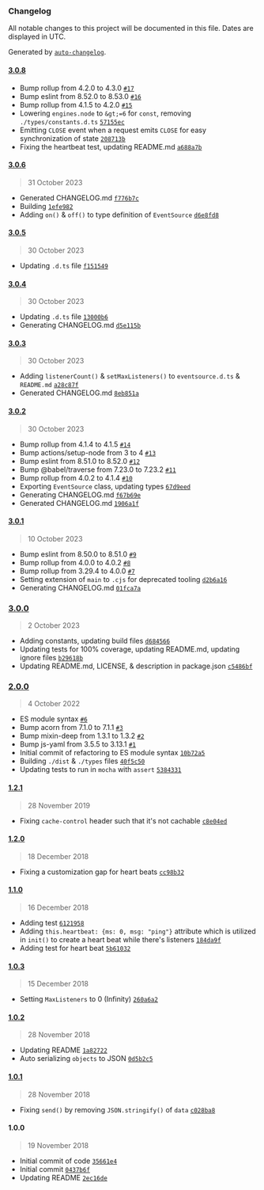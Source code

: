 ### Changelog

All notable changes to this project will be documented in this file. Dates are displayed in UTC.

Generated by [`auto-changelog`](https://github.com/CookPete/auto-changelog).

#### [3.0.8](https://github.com/avoidwork/tiny-eventsource/compare/3.0.6...3.0.8)

- Bump rollup from 4.2.0 to 4.3.0 [`#17`](https://github.com/avoidwork/tiny-eventsource/pull/17)
- Bump eslint from 8.52.0 to 8.53.0 [`#16`](https://github.com/avoidwork/tiny-eventsource/pull/16)
- Bump rollup from 4.1.5 to 4.2.0 [`#15`](https://github.com/avoidwork/tiny-eventsource/pull/15)
- Lowering `engines.node` to `&gt;=6` for `const`, removing `./types/constants.d.ts` [`57155ec`](https://github.com/avoidwork/tiny-eventsource/commit/57155ecc60706a29a7979045b352764391a6827f)
- Emitting `CLOSE` event when a request emits `CLOSE` for easy synchronization of state [`208713b`](https://github.com/avoidwork/tiny-eventsource/commit/208713bc44cb341d2a1a91e8effee10e8ee55815)
- Fixing the heartbeat test, updating README.md [`a688a7b`](https://github.com/avoidwork/tiny-eventsource/commit/a688a7b4e4a947c16ee7c1d4c6d659042ec4115f)

#### [3.0.6](https://github.com/avoidwork/tiny-eventsource/compare/3.0.5...3.0.6)

> 31 October 2023

- Generated CHANGELOG.md [`f776b7c`](https://github.com/avoidwork/tiny-eventsource/commit/f776b7cc96867a26608e349691487133e8475509)
- Building [`1efe982`](https://github.com/avoidwork/tiny-eventsource/commit/1efe9822858f8dde9097d4ec09b00d3d796378a7)
- Adding `on()` & `off()` to type definition of `EventSource` [`d6e8fd8`](https://github.com/avoidwork/tiny-eventsource/commit/d6e8fd838391308f56f2fc9631bc7e91444b58b2)

#### [3.0.5](https://github.com/avoidwork/tiny-eventsource/compare/3.0.4...3.0.5)

> 30 October 2023

- Updating `.d.ts` file [`f151549`](https://github.com/avoidwork/tiny-eventsource/commit/f151549f30aa7671a60fe6d3eb0e98c055c9d90f)

#### [3.0.4](https://github.com/avoidwork/tiny-eventsource/compare/3.0.3...3.0.4)

> 30 October 2023

- Updating `.d.ts` file [`13000b6`](https://github.com/avoidwork/tiny-eventsource/commit/13000b6c3c8fa30000b6cdd39d50e1b043ef1a6c)
- Generating CHANGELOG.md [`d5e115b`](https://github.com/avoidwork/tiny-eventsource/commit/d5e115b332269370a4c0c737f6014c61c571364d)

#### [3.0.3](https://github.com/avoidwork/tiny-eventsource/compare/3.0.2...3.0.3)

> 30 October 2023

- Adding `listenerCount()` & `setMaxListeners()` to `eventsource.d.ts` & `README.md` [`a28c87f`](https://github.com/avoidwork/tiny-eventsource/commit/a28c87fdd876be4d0eb4802c818bbb3b06770756)
- Generated CHANGELOG.md [`8eb851a`](https://github.com/avoidwork/tiny-eventsource/commit/8eb851aabb52bde2cbeeb2f4cdb2b130158e6584)

#### [3.0.2](https://github.com/avoidwork/tiny-eventsource/compare/3.0.1...3.0.2)

> 30 October 2023

- Bump rollup from 4.1.4 to 4.1.5 [`#14`](https://github.com/avoidwork/tiny-eventsource/pull/14)
- Bump actions/setup-node from 3 to 4 [`#13`](https://github.com/avoidwork/tiny-eventsource/pull/13)
- Bump eslint from 8.51.0 to 8.52.0 [`#12`](https://github.com/avoidwork/tiny-eventsource/pull/12)
- Bump @babel/traverse from 7.23.0 to 7.23.2 [`#11`](https://github.com/avoidwork/tiny-eventsource/pull/11)
- Bump rollup from 4.0.2 to 4.1.4 [`#10`](https://github.com/avoidwork/tiny-eventsource/pull/10)
- Exporting `EventSource` class, updating types [`67d9eed`](https://github.com/avoidwork/tiny-eventsource/commit/67d9eed969d7023944662849405bee56cc8f7789)
- Generating CHANGELOG.md [`f67b69e`](https://github.com/avoidwork/tiny-eventsource/commit/f67b69eb78c6cc57868d1a140eeb3bc5448a3748)
- Generated CHANGELOG.md [`1906a1f`](https://github.com/avoidwork/tiny-eventsource/commit/1906a1f38c7bcc8500a82cfb9a1b76a78f7789e2)

#### [3.0.1](https://github.com/avoidwork/tiny-eventsource/compare/3.0.0...3.0.1)

> 10 October 2023

- Bump eslint from 8.50.0 to 8.51.0 [`#9`](https://github.com/avoidwork/tiny-eventsource/pull/9)
- Bump rollup from 4.0.0 to 4.0.2 [`#8`](https://github.com/avoidwork/tiny-eventsource/pull/8)
- Bump rollup from 3.29.4 to 4.0.0 [`#7`](https://github.com/avoidwork/tiny-eventsource/pull/7)
- Setting extension of `main` to `.cjs` for deprecated tooling [`d2b6a16`](https://github.com/avoidwork/tiny-eventsource/commit/d2b6a16912e2041e547a65ef9051445d8269c532)
- Generating CHANGELOG.md [`01fca7a`](https://github.com/avoidwork/tiny-eventsource/commit/01fca7a261170d3bd1a0b7bf500f4c1cd9a4e9d7)

### [3.0.0](https://github.com/avoidwork/tiny-eventsource/compare/2.0.0...3.0.0)

> 2 October 2023

- Adding constants, updating build files [`d684566`](https://github.com/avoidwork/tiny-eventsource/commit/d684566c335aa8cfffb63a717e726de1e5d9f046)
- Updating tests for 100% coverage, updating README.md, updating ignore files [`b29618b`](https://github.com/avoidwork/tiny-eventsource/commit/b29618be39b85aa5ac56a690184236d23271c03d)
- Updating README.md, LICENSE, & description in package.json [`c5486bf`](https://github.com/avoidwork/tiny-eventsource/commit/c5486bf55e49885444b98f7eadc788883471cb8a)

### [2.0.0](https://github.com/avoidwork/tiny-eventsource/compare/1.2.1...2.0.0)

> 4 October 2022

- ES module syntax [`#6`](https://github.com/avoidwork/tiny-eventsource/pull/6)
- Bump acorn from 7.1.0 to 7.1.1 [`#3`](https://github.com/avoidwork/tiny-eventsource/pull/3)
- Bump mixin-deep from 1.3.1 to 1.3.2 [`#2`](https://github.com/avoidwork/tiny-eventsource/pull/2)
- Bump js-yaml from 3.5.5 to 3.13.1 [`#1`](https://github.com/avoidwork/tiny-eventsource/pull/1)
- Initial commit of refactoring to ES module syntax [`10b72a5`](https://github.com/avoidwork/tiny-eventsource/commit/10b72a59ae8619a66f529ebdd001f0a9046fc880)
- Building `./dist` & `./types` files [`40f5c50`](https://github.com/avoidwork/tiny-eventsource/commit/40f5c50acbb6683965330ae2e8753854e6245a38)
- Updating tests to run in `mocha` with `assert` [`5384331`](https://github.com/avoidwork/tiny-eventsource/commit/5384331c9c356804f8c8bdd1dbdd39e44f6b3f86)

#### [1.2.1](https://github.com/avoidwork/tiny-eventsource/compare/1.2.0...1.2.1)

> 28 November 2019

- Fixing `cache-control` header such that it's not cachable [`c8e04ed`](https://github.com/avoidwork/tiny-eventsource/commit/c8e04ed36239427746ef48fa2b2ae285afd0dcb2)

#### [1.2.0](https://github.com/avoidwork/tiny-eventsource/compare/1.1.0...1.2.0)

> 18 December 2018

- Fixing a customization gap for heart beats [`cc98b32`](https://github.com/avoidwork/tiny-eventsource/commit/cc98b32a423cc44be6e2c95dcef20b1ca23a2c74)

#### [1.1.0](https://github.com/avoidwork/tiny-eventsource/compare/1.0.3...1.1.0)

> 16 December 2018

- Adding test [`6121958`](https://github.com/avoidwork/tiny-eventsource/commit/61219585d146839ad0475263e6b56eb1050ed92f)
- Adding `this.heartbeat: {ms: 0, msg: "ping"}` attribute which is utilized in `init()` to create a heart beat while there's listeners [`184da9f`](https://github.com/avoidwork/tiny-eventsource/commit/184da9f8846be0d90ab9effe0700c10f4fae3a70)
- Adding test for heart beat [`5b61032`](https://github.com/avoidwork/tiny-eventsource/commit/5b61032a1593da0cd54ece798517189e560566eb)

#### [1.0.3](https://github.com/avoidwork/tiny-eventsource/compare/1.0.2...1.0.3)

> 15 December 2018

- Setting `MaxListeners` to 0 (Infinity) [`260a6a2`](https://github.com/avoidwork/tiny-eventsource/commit/260a6a2e8de4db693dceba0898eecdb03a028077)

#### [1.0.2](https://github.com/avoidwork/tiny-eventsource/compare/1.0.1...1.0.2)

> 28 November 2018

- Updating README [`1a82722`](https://github.com/avoidwork/tiny-eventsource/commit/1a82722bba19a2ea99aea336e5ea59fd9791a869)
- Auto serializing `objects` to JSON [`0d5b2c5`](https://github.com/avoidwork/tiny-eventsource/commit/0d5b2c5c45c83b85dc54c1b4519c5897943ee082)

#### [1.0.1](https://github.com/avoidwork/tiny-eventsource/compare/1.0.0...1.0.1)

> 28 November 2018

- Fixing `send()` by removing `JSON.stringify()` of `data` [`c028ba8`](https://github.com/avoidwork/tiny-eventsource/commit/c028ba82e827f906239df8476cb3878118e0b438)

#### 1.0.0

> 19 November 2018

- Initial commit of code [`35661e4`](https://github.com/avoidwork/tiny-eventsource/commit/35661e41d5436b6f227978ae68b644ee17730f96)
- Initial commit [`0437b6f`](https://github.com/avoidwork/tiny-eventsource/commit/0437b6f61ed58182fb864a52ed203e9ff74c43a3)
- Updating README [`2ec16de`](https://github.com/avoidwork/tiny-eventsource/commit/2ec16de78c95549852d821f71fb7e0ae1600da0e)
